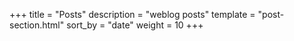 +++
title = "Posts"
description = "weblog posts"
template = "post-section.html"
sort_by = "date"
weight = 10
+++
